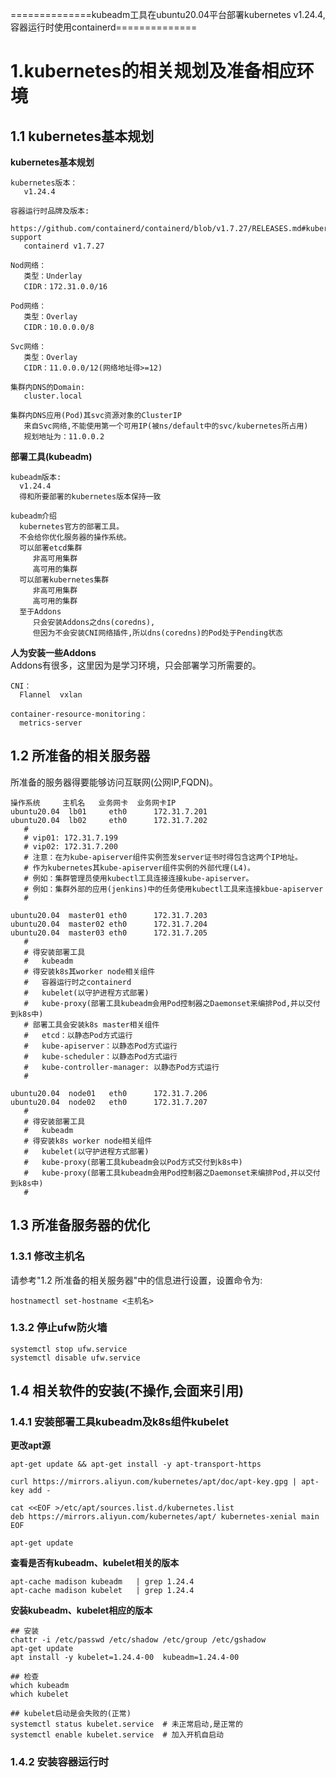 ==============kubeadm工具在ubuntu20.04平台部署kubernetes v1.24.4,容器运行时使用containerd==============

# 1.kubernetes的相关规划及准备相应环境
## 1.1 kubernetes基本规划
**kubernetes基本规划**
```
kubernetes版本：
   v1.24.4

容器运行时品牌及版本:
   https://github.com/containerd/containerd/blob/v1.7.27/RELEASES.md#kubernetes-support
   containerd v1.7.27

Nod网络：
   类型：Underlay
   CIDR：172.31.0.0/16

Pod网络：
   类型：Overlay
   CIDR：10.0.0.0/8

Svc网络：
   类型：Overlay
   CIDR：11.0.0.0/12(网络地址得>=12)

集群内DNS的Domain:
   cluster.local

集群内DNS应用(Pod)其svc资源对象的ClusterIP
   来自Svc网络,不能使用第一个可用IP(被ns/default中的svc/kubernetes所占用)
   规划地址为：11.0.0.2
```

**部署工具(kubeadm)**
```
kubeadm版本:
  v1.24.4
  得和所要部署的kubernetes版本保持一致

kubeadm介绍
  kubernetes官方的部署工具。
  不会给你优化服务器的操作系统。
  可以部署etcd集群
     非高可用集群
     高可用的集群
  可以部署kubernetes集群
     非高可用集群
     高可用的集群
  至于Addons
     只会安装Addons之dns(coredns),
     但因为不会安装CNI网络插件,所以dns(coredns)的Pod处于Pending状态
```

**人为安装一些Addons**  
Addons有很多，这里因为是学习环境，只会部署学习所需要的。
```
CNI：
  Flannel  vxlan

container-resource-monitoring：
  metrics-server
```

## 1.2 所准备的相关服务器
所准备的服务器得要能够访问互联网(公网IP,FQDN)。
```
操作系统     主机名   业务网卡  业务网卡IP   
ubuntu20.04  lb01     eth0      172.31.7.201
ubuntu20.04  lb02     eth0      172.31.7.202
   #
   # vip01: 172.31.7.199
   # vip02: 172.31.7.200
   # 注意：在为kube-apiserver组件实例签发server证书时得包含这两个IP地址。
   # 作为kubernetes其kube-apiserver组件实例的外部代理(L4)。
   # 例如：集群管理员使用kubectl工具连接连接kube-apiserver。
   # 例如：集群外部的应用(jenkins)中的任务使用kubectl工具来连接kbue-apiserver
   # 

ubuntu20.04  master01 eth0      172.31.7.203
ubuntu20.04  master02 eth0      172.31.7.204
ubuntu20.04  master03 eth0      172.31.7.205
   #
   # 得安装部署工具
   #   kubeadm
   # 得安装k8s其worker node相关组件
   #   容器运行时之containerd
   #   kubelet(以守护进程方式部署)
   #   kube-proxy(部署工具kubeadm会用Pod控制器之Daemonset来编排Pod,并以交付到k8s中)
   # 部署工具会安装k8s master相关组件
   #   etcd：以静态Pod方式运行
   #   kube-apiserver：以静态Pod方式运行
   #   kube-scheduler：以静态Pod方式运行
   #   kube-controller-manager: 以静态Pod方式运行
   # 

ubuntu20.04  node01   eth0      172.31.7.206
ubuntu20.04  node02   eth0      172.31.7.207
   #
   # 得安装部署工具
   #   kubeadm
   # 得安装k8s worker node相关组件
   #   kubelet(以守护进程方式部署)
   #   kube-proxy(部署工具kubeadm会以Pod方式交付到k8s中)
   #   kube-proxy(部署工具kubeadm会用Pod控制器之Daemonset来编排Pod,并以交付到k8s中)
   #
```
## 1.3 所准备服务器的优化
### 1.3.1 修改主机名
请参考"1.2 所准备的相关服务器"中的信息进行设置，设置命令为:
```
hostnamectl set-hostname <主机名>
```

### 1.3.2 停止ufw防火墙
```
systemctl stop ufw.service
systemctl disable ufw.service
```

## 1.4 相关软件的安装(不操作,会面来引用)
### 1.4.1 安装部署工具kubeadm及k8s组件kubelet
**更改apt源**
```
apt-get update && apt-get install -y apt-transport-https

curl https://mirrors.aliyun.com/kubernetes/apt/doc/apt-key.gpg | apt-key add - 

cat <<EOF >/etc/apt/sources.list.d/kubernetes.list
deb https://mirrors.aliyun.com/kubernetes/apt/ kubernetes-xenial main
EOF

apt-get update
```
**查看是否有kubeadm、kubelet相关的版本**
```
apt-cache madison kubeadm   | grep 1.24.4
apt-cache madison kubelet   | grep 1.24.4
```

**安装kubeadm、kubelet相应的版本**
```
## 安装
chattr -i /etc/passwd /etc/shadow /etc/group /etc/gshadow
apt-get update
apt install -y kubelet=1.24.4-00  kubeadm=1.24.4-00

## 检查
which kubeadm
which kubelet

## kubelet启动是会失败的(正常)
systemctl status kubelet.service  # 未正常启动,是正常的
systemctl enable kubelet.service  # 加入开机自启动
```

### 1.4.2 安装容器运行时





